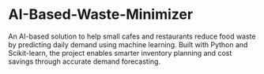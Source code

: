 # AI-Based-Waste-Minimizer
An AI-based solution to help small cafes and restaurants reduce food waste by predicting daily demand using machine learning. Built with Python and Scikit-learn, the project enables smarter inventory planning and cost savings through accurate demand forecasting.
